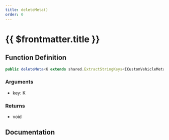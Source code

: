 ```yaml
---
title: deleteMeta()
order: 0
---
```


# {{ $frontmatter.title }}

<!--@include: ./deleteMeta_partial_header.md-->

## Function Definition

```ts
public deleteMeta<K extends shared.ExtractStringKeys<ICustomVehicleMeta>>(key: K): void;
```

### Arguments

* key: K

### Returns

* void

## Documentation

<!--@include: ./deleteMeta_partial_footer.md-->
